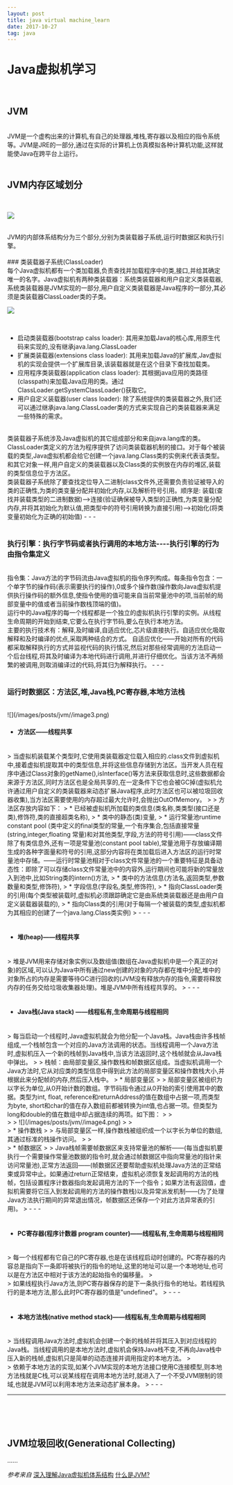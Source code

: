```yaml
---
layout: post
title: java virtual machine_learn
date: 2017-10-27
tag: java
---
```


# Java虚拟机学习

<br>

## JVM

<br>
  JVM是一个虚构出来的计算机,有自己的处理器,堆栈,寄存器以及相应的指令系统等。JVM是JRE的一部分,通过在实际的计算机上仿真模拟各种计算机功能,这样就能使Java在跨平台上运行。

<br>
<br>

## JVM内存区域划分

<br>

![](/images/posts/jvm//image1.png)

<br>
JVM的内部体系结构分为三个部分,分别为类装载器子系统,运行时数据区和执行引擎。

<br>
<br>
### 类装载器子系统(ClassLoader)

<br>
  每个Java虚拟机都有一个类加载器,负责查找并加载程序中的类,接口,并给其确定唯一的名字。Java虚拟机有两种类装载器：系统类装载器和用户自定义类装载器,系统类装载器是JVM实现的一部分,用户自定义类装载器是Java程序的一部分,其必须是类装载器ClassLoader类的子类。
<br>

![](/images/posts/jvm//image2.png)

<br>

* 启动类装载器(bootstrap calss loader): 其用来加载Java的核心库,用原生代码来实现的,没有继承java.lang.ClassLoader 
* 扩展类装载器(extensions class loader): 其用来加载Java的扩展库,Jav虚拟机的实现会提供一个扩展库目录,该装载器就是在这个目录下查找加载类。
* 应用程序类装载器(application class loader): 其根据java应用的类路径(classpath)来加载Java应用的类。通过ClassLoader.getSystemClassLoader()获取它。
* 用户自定义装载器(user class loader): 除了系统提供的类装载器之外,我们还可以通过继承java.lang.ClassLoader类的方式来实现自己的类装载器来满足一些特殊的需求。

<br>
  类装载器子系统涉及Java虚拟机的其它组成部分和来自java.lang库的类。ClassLoader类定义的方法为程序提供了访问类装载器机制的接口。对于每个被装载的类型,Java虚拟机都会给它创建一个java.lang.Class类的实例来代表该类型。和其它对象一样,用户自定义的类装载器以及Class类的实例放在内存的堆区,装载的类型信息位于方法区。
<br>
  类装载器子系统除了要查找定位导入二进制class文件外,还需要负责验证被导入的类的正确性,为类的类变量分配并初始化内存,以及解析符号引用。顺序是: 
  装载(查找并装载类型的二进制数据)——>连接(验证确保被导入类型的正确性,为类变量分配内存,并将其初始化为默认值,把类型中的符号引用转换为直接引用)——>初始化(将类变量初始化为正确的初始值)
- - -
<br>
<br>

### 执行引擎：执行字节码或者执行调用的本地方法----执行引擎的行为由指令集定义

<br>
  指令集：Java方法的字节码流由Java虚拟机的指令序列构成。每条指令包含：一个单字节的操作码(表示需要执行的操作),0或多个操作数(操作数向Java虚拟机提供执行操作码的额外信息,使指令使用的值可能来自当前常量池中的项,当前帧的局部变量中的值或者当前操作数栈顶端的值)。
<br>
  运行中的Java程序的每一个线程都是一个独立的虚拟机执行引擎的实例。从线程生命周期的开始到结束,它要么在执行字节码,要么在执行本地方法。
<br>
  主要的执行技术有：解释,及时编译,自适应优化,芯片级直接执行。自适应优化吸取解释和及时编译的优点,采取两种结合的方式。
  自适应优化——开始对所有的代码都采取解释执行的方式并监视代码的执行情况,然后对那些经常调用的方法启动一个后台线程,将其及时编译为本地代码进行调用,并进行仔细优化。当该方法不再频繁的被调用,则取消编译过的代码,将其归为解释执行。
- - -
<br>
<br>

### 运行时数据区：方法区,堆,Java栈,PC寄存器,本地方法栈

<br>
![](/images/posts/jvm//image3.png)
<br>

* #### 方法区——线程共享

<br>
>  当虚拟机装载某个类型时,它使用类装载器定位载入相应的.class文件到虚拟机中,接着虚拟机提取其中的类型信息,并将这些信息存储到方法区。当开发人员在程序中通过Class对象的getName(),isInterface()等方法来获取信息时,这些数据都会来源于方法区,同时方法区也是全局共享的,在一定条件下它也会被GC掉(虚拟机允许通过用户自定义的类装载器来动态扩展Java程序,此时方法区也可以被垃圾回收器收集),当方法区需要使用的内存超过最大允许时,会抛出OutOfMemory。
>
>  方法区存放内容如下：
>  * 已经被虚拟机所加载的类信息(类名称,类类型(接口还是类),修饰符,类的直接超类名称),
>  * 类中的静态(类)变量,
>  * 运行常量池runtime constant pool (类中定义的final类型的常量,一个有序集合,包括直接常量(string,integer,floating 常量)和对其他类型,字段,方法的符号引用)——class文件除了有类信息外,还有一项是常量池(constant pool table),常量池用于存放编译期生成的各种字面量和符号的引用,这部分内容将在类加载后进入方法区的运行时常量池中存储。——运行时常量池相对于class文件常量池的一个重要特征是具备动态性：即除了可以存储class文件常量池中的内容外,运行期间也可能将新的常量放入到池中,比如String类的intern()方法,
>  * 类中的方法信息(方法名,返回类型,参数数量和类型,修饰符),
>  * 字段信息(字段名,类型,修饰符),
>  * 指向ClassLoader类的引用(每个类型被装载时,虚拟机必须跟踪确定它是由系统类装载器还是由用户自定义装载器装载的),
>  * 指向Class类的引用(对于每隔一个被装载的类型,虚拟机都为其相应的创建了一个java.lang.Class类实例)
>    - - -

<br>
<br>

* #### 堆(heap)——线程共享

<br>
>  堆是JVM用来存储对象实例以及数组值(数组在Java虚拟机中是一个真正的对象)的区域,可以认为Java中所有通过new创建的对象的内存都在堆中分配,堆中的对象所占的内存是需要等待GC进行回收的(JVM没有释放内存的指令,需要将释放内存的任务交给垃圾收集器处理)。堆是JVM中所有线程共享的。
>  - - -

<br>
<br>

* #### Java栈(Java stack) ——线程私有,生命周期与线程相同

<br>
>  每当启动一个线程时,Java虚拟机就会为他分配一个Java栈。Java栈由许多栈帧组成,一个栈帧包含一个对应的Java方法调用的状态。当线程调用一个Java方法时,虚拟机压入一个新的栈帧到Java栈中,当该方法返回时,这个栈帧就会从Java栈中弹出。
>
>  栈帧：由局部变量区,操作数栈和帧数据区组成。当虚拟机调用一个Java方法时,它从对应类的类型信息中得到此方法的局部变量区和操作数栈大小,并根据此来分配帧的内存,然后压入栈中。
>  * 局部变量区
>  >  局部变量区被组织为以字长为单位,从0开始计数的数组。字节码指令通过从0开始的索引使用其中的数据。类型为int, float, reference和returnAddress的值在数组中占据一项,而类型为byte, short和char的值在存入数组前都被转换为int值,也占据一项。但类型为long和double的值在数组中却占据连续的两项。如下图：
>  >  <br>
>  >  ![](/images/posts/jvm//image4.png)
>  >  <br>
>  * 操作数栈
>  >  与局部变量区一样,操作数栈被组织成一个以字长为单位的数组,其通过标准的栈操作访问。
>  >  <br>
>  * 帧数据区
>  >  Java栈帧需要帧数据区来支持常量池的解析——(每当虚拟机要执行一个需要操作常量池数据的指令时,就会通过帧数据区中指向常量池的指针来访问常量池),正常方法返回——(帧数据区还要帮助虚拟机处理Java方法的正常结束或异常中止。如果通过return正常结束，虚拟机必须恢复发起调用的方法的栈帧，包括设置程序计数器指向发起调用方法的下一个指令；如果方法有返回值，虚拟机需要将它压入到发起调用的方法的操作数栈)以及异常派发机制——(为了处理Java方法执行期间的异常退出情况，帧数据区还保存一个对此方法异常表的引用)。
>  	- - -

<br>
<br>

* #### PC寄存器(程序计数器 program counter)——线程私有,生命周期与线程相同

<br>
>  每一个线程都有它自己的PC寄存器,也是在该线程启动时创建的。PC寄存器的内容总是指向下一条即将被执行的指令的地址,这里的地址可以是一个本地地址,也可以是在方法区中相对于该方法的起始指令的偏移量。
>  <br>
>  如果线程执行Java方法,则PC寄存器保存的是下一条执行指令的地址。若线程执行的是本地方法,那么此时PC寄存器的值是"undefined"。
>  - - -

<br>
<br>

* #### 本地方法栈(native method stack)——线程私有,生命周期与线程相同

<br>
>  当线程调用Java方法时,虚拟机会创建一个新的栈帧并将其压入到对应线程的Java栈。当线程调用的是本地方法时,虚拟机会保持Java栈不变,不再向Java栈中压入新的栈帧,虚拟机只是简单的动态连接并调用指定的本地方法。
>  <br>
>  依赖于本地方法的实现,如某个JVM实现的本地方法接口使用C连接模型,则本地方法栈就是C栈,可以说某线程在调用本地方法时,就进入了一个不受JVM限制的领域,也就是JVM可以利用本地方法来动态扩展本身。
>  - - -

- - -
<br>
<br>
<br>


## JVM垃圾回收(Generational Collecting)

......




*参考来自* [深入理解Java虚拟机体系结构](http://www.cnblogs.com/lao-liang/p/5110710.html)       [什么是JVM?](http://blog.csdn.net/stanlee_0/article/details/51171382)
